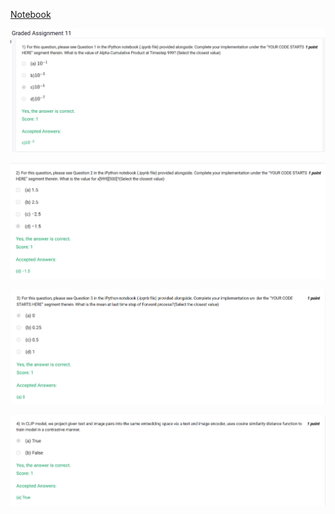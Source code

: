 <a href="https://colab.research.google.com/drive/115pfhU9mbYhN-FblouSxLr-QQ_vhkNvi"> Notebook </a>

![Image 1](../assets/104.png)

![Image 2](../assets/105.png)

![Image 3](../assets/106.png)

![Image 4](../assets/107.png)



